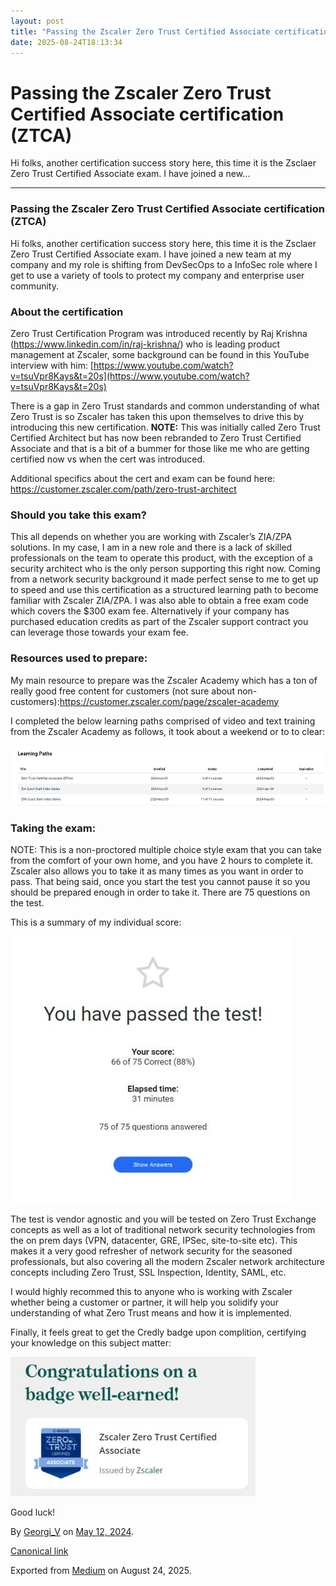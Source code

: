 ```yaml
---
layout: post
title: "Passing the Zscaler Zero Trust Certified Associate certification (ZTCA)"
date: 2025-08-24T18:13:34
---
```


# Passing the Zscaler Zero Trust Certified Associate certification (ZTCA)

Hi folks, another certification success story here, this time it is the Zsclaer Zero Trust Certified Associate exam. I have joined a new… 

* * *

### Passing the Zscaler Zero Trust Certified Associate certification (ZTCA)

Hi folks, another certification success story here, this time it is the Zsclaer Zero Trust Certified Associate exam. I have joined a new team at my company and my role is shifting from DevSecOps to a InfoSec role where I get to use a variety of tools to protect my company and enterprise user community.

### About the certification

Zero Trust Certification Program was introduced recently by Raj Krishna (<https://www.linkedin.com/in/raj-krishna/>) who is leading product management at Zscaler, some background can be found in this YouTube interview with him: [https://www.youtube.com/watch?v=tsuVpr8Kays&t=20s](https://www.youtube.com/watch?v=tsuVpr8Kays&t=20s)

There is a gap in Zero Trust standards and common understanding of what Zero Trust is so Zscaler has taken this upon themselves to drive this by introducing this new certification. **NOTE:** This was initially called Zero Trust Certified Architect but has now been rebranded to Zero Trust Certified Associate and that is a bit of a bummer for those like me who are getting certified now vs when the cert was introduced.

Additional specifics about the cert and exam can be found here: <https://customer.zscaler.com/path/zero-trust-architect>

### Should you take this exam?

This all depends on whether you are working with Zscaler’s ZIA/ZPA solutions. In my case, I am in a new role and there is a lack of skilled professionals on the team to operate this product, with the exception of a security architect who is the only person supporting this right now. Coming from a network security background it made perfect sense to me to get up to speed and use this certification as a structured learning path to become familiar with Zscaler ZIA/ZPA. I was also able to obtain a free exam code which covers the $300 exam fee. Alternatively if your company has purchased education credits as part of the Zscaler support contract you can leverage those towards your exam fee.

### Resources used to prepare:

My main resource to prepare was the Zscaler Academy which has a ton of really good free content for customers (not sure about non-customers):<https://customer.zscaler.com/page/zscaler-academy>

I completed the below learning paths comprised of video and text training from the Zscaler Academy as follows, it took about a weekend or to to clear:

![](/assets/images/passing-the-zscaler-zero-trust-certified-associate-certification-ztca-0.png)

### Taking the exam:

NOTE: This is a non-proctored multiple choice style exam that you can take from the comfort of your own home, and you have 2 hours to complete it. Zscaler also allows you to take it as many times as you want in order to pass. That being said, once you start the test you cannot pause it so you should be prepared enough in order to take it. There are 75 questions on the test.

This is a summary of my individual score:

![](/assets/images/passing-the-zscaler-zero-trust-certified-associate-certification-ztca-1.jpg)

The test is vendor agnostic and you will be tested on Zero Trust Exchange concepts as well as a lot of traditional network security technologies from the on prem days (VPN, datacenter, GRE, IPSec, site-to-site etc). This makes it a very good refresher of network security for the seasoned professionals, but also covering all the modern Zscaler network architecture concepts including Zero Trust, SSL Inspection, Identity, SAML, etc.

I would highly recommed this to anyone who is working with Zscaler whether being a customer or partner, it will help you solidify your understanding of what Zero Trust means and how it is implemented.

Finally, it feels great to get the Credly badge upon complition, certifying your knowledge on this subject matter:

![](/assets/images/passing-the-zscaler-zero-trust-certified-associate-certification-ztca-2.jpg)

Good luck!

By [Georgi_V](https://medium.com/@gvoden) on [May 12, 2024](https://medium.com/p/fa9938114685).

[Canonical link](https://medium.com/@gvoden/passing-the-zscaler-zero-trust-certified-associate-certification-ztca-fa9938114685)

Exported from [Medium](https://medium.com) on August 24, 2025.
